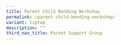 ```yaml
---
title: Parent Child Bonding Workshop
permalink: /parent-child-bonding-workshop/
variant: tiptap
description: ""
third_nav_title: Parent Support Group
---
```

